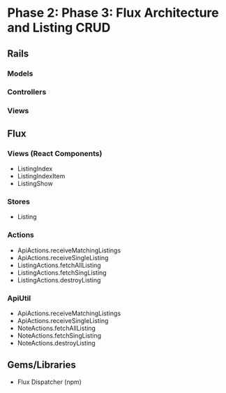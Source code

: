 # Phase 2: Phase 3: Flux Architecture and Listing CRUD

## Rails
### Models

### Controllers

### Views

## Flux
### Views (React Components)
* ListingIndex
* ListingIndexItem
* ListingShow

### Stores
* Listing

### Actions
* ApiActions.receiveMatchingListings
* ApiActions.receiveSingleListing
* ListingActions.fetchAllListing
* ListingActions.fetchSingListing
* ListingActions.destroyListing

### ApiUtil
* ApiActions.receiveMatchingListings
* ApiActions.receiveSingleListing
* NoteActions.fetchAllListing
* NoteActions.fetchSingListing
* NoteActions.destroyListing

## Gems/Libraries
* Flux Dispatcher (npm)
